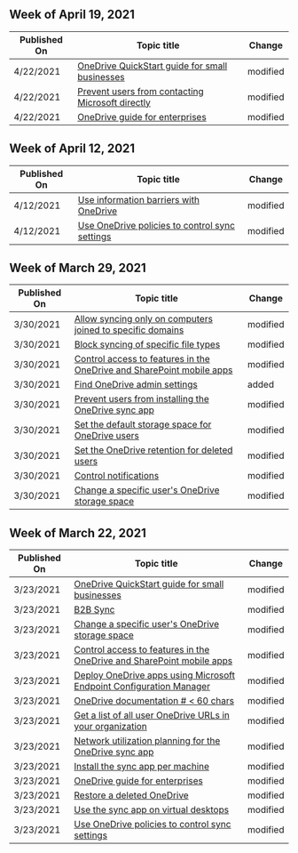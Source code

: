 <!-- This file is generated automatically each week. Changes made to this file will be overwritten.-->



## Week of April 19, 2021


| Published On |Topic title | Change |
|------|------------|--------|
| 4/22/2021 | [OneDrive QuickStart guide for small businesses](/OneDrive/one-drive-quickstart-small-business) | modified |
| 4/22/2021 | [Prevent users from contacting Microsoft directly](/OneDrive/disable-contact-support-send-feedback) | modified |
| 4/22/2021 | [OneDrive guide for enterprises](/OneDrive/plan-onedrive-enterprise) | modified |


## Week of April 12, 2021


| Published On |Topic title | Change |
|------|------------|--------|
| 4/12/2021 | [Use information barriers with OneDrive](/OneDrive/information-barriers) | modified |
| 4/12/2021 | [Use OneDrive policies to control sync settings](/OneDrive/use-group-policy) | modified |


## Week of March 29, 2021


| Published On |Topic title | Change |
|------|------------|--------|
| 3/30/2021 | [Allow syncing only on computers joined to specific domains](/OneDrive/allow-syncing-only-on-specific-domains) | modified |
| 3/30/2021 | [Block syncing of specific file types](/OneDrive/block-file-types) | modified |
| 3/30/2021 | [Control access to features in the OneDrive and SharePoint mobile apps](/OneDrive/control-access-to-mobile-app-features) | modified |
| 3/30/2021 | [Find OneDrive admin settings](/OneDrive/find-settings) | added |
| 3/30/2021 | [Prevent users from installing the OneDrive sync app](/OneDrive/prevent-installation) | modified |
| 3/30/2021 | [Set the default storage space for OneDrive users](/OneDrive/set-default-storage-space) | modified |
| 3/30/2021 | [Set the OneDrive retention for deleted users](/OneDrive/set-retention) | modified |
| 3/30/2021 | [Control notifications](/OneDrive/turn-on-external-sharing-notifications) | modified |
| 3/30/2021 | [Change a specific user's OneDrive storage space](/OneDrive/change-user-storage) | modified |


## Week of March 22, 2021


| Published On |Topic title | Change |
|------|------------|--------|
| 3/23/2021 | [OneDrive QuickStart guide for small businesses](/OneDrive/one-drive-quickstart-small-business) | modified |
| 3/23/2021 | [B2B Sync](/OneDrive/b2b-sync) | modified |
| 3/23/2021 | [Change a specific user's OneDrive storage space](/OneDrive/change-user-storage) | modified |
| 3/23/2021 | [Control access to features in the OneDrive and SharePoint mobile apps](/OneDrive/control-access-to-mobile-app-features) | modified |
| 3/23/2021 | [Deploy OneDrive apps using Microsoft Endpoint Configuration Manager](/OneDrive/deploy-on-windows) | modified |
| 3/23/2021 | [OneDrive documentation # < 60 chars](/OneDrive/index) | modified |
| 3/23/2021 | [Get a list of all user OneDrive URLs in your organization](/OneDrive/list-onedrive-urls) | modified |
| 3/23/2021 | [Network utilization planning for the OneDrive sync app](/OneDrive/network-utilization-planning) | modified |
| 3/23/2021 | [Install the sync app per machine](/OneDrive/per-machine-installation) | modified |
| 3/23/2021 | [OneDrive guide for enterprises](/OneDrive/plan-onedrive-enterprise) | modified |
| 3/23/2021 | [Restore a deleted OneDrive](/OneDrive/restore-deleted-onedrive) | modified |
| 3/23/2021 | [Use the sync app on virtual desktops](/OneDrive/sync-vdi-support) | modified |
| 3/23/2021 | [Use OneDrive policies to control sync settings](/OneDrive/use-group-policy) | modified |
